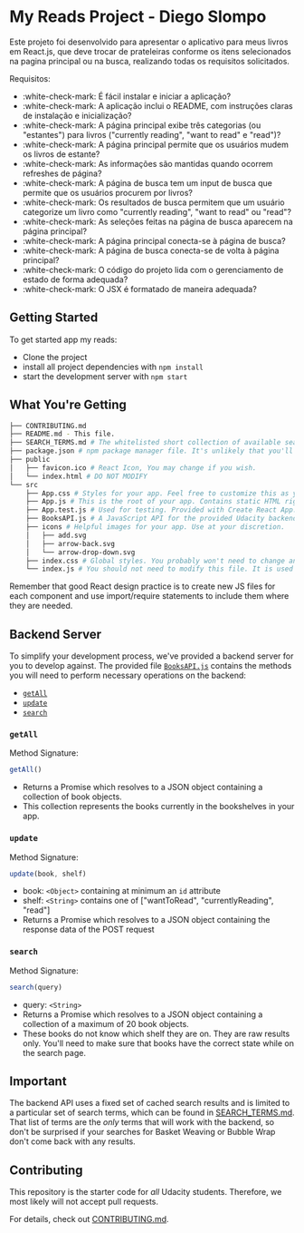 # My Reads Project -  Diego Slompo

Este projeto foi desenvolvido para apresentar o aplicativo para meus livros em React.js, que deve trocar de prateleiras conforme os itens selecionados na pagina principal ou na busca, realizando todas os requisitos solicitados.

Requisitos:
* :white-check-mark: É fácil instalar e iniciar a aplicação?
* :white-check-mark: A aplicação inclui o README, com instruções claras de instalação e inicialização?
* :white-check-mark: A página principal exibe três categorias (ou "estantes") para livros ("currently reading", "want to read" e "read")?
* :white-check-mark: A página principal permite que os usuários mudem os livros de estante?
* :white-check-mark: As informações são mantidas quando ocorrem refreshes de página?
* :white-check-mark: A página de busca tem um input de busca que permite que os usuários procurem por livros?
* :white-check-mark: Os resultados de busca permitem que um usuário categorize um livro como "currently reading", "want to read" ou "read"?
* :white-check-mark: As seleções feitas na página de busca aparecem na página principal?
* :white-check-mark: A página principal conecta-se à página de busca?
* :white-check-mark: A página de busca conecta-se de volta à página principal?
* :white-check-mark: O código do projeto lida com o gerenciamento de estado de forma adequada?
* :white-check-mark: O JSX é formatado de maneira adequada?


## Getting Started

To get started app my reads:

* Clone the project
* install all project dependencies with `npm install`
* start the development server with `npm start`

## What You're Getting
```bash
├── CONTRIBUTING.md
├── README.md - This file.
├── SEARCH_TERMS.md # The whitelisted short collection of available search terms for you to use with your app.
├── package.json # npm package manager file. It's unlikely that you'll need to modify this.
├── public
│   ├── favicon.ico # React Icon, You may change if you wish.
│   └── index.html # DO NOT MODIFY
└── src
    ├── App.css # Styles for your app. Feel free to customize this as you desire.
    ├── App.js # This is the root of your app. Contains static HTML right now.
    ├── App.test.js # Used for testing. Provided with Create React App. Testing is encouraged, but not required.
    ├── BooksAPI.js # A JavaScript API for the provided Udacity backend. Instructions for the methods are below.
    ├── icons # Helpful images for your app. Use at your discretion.
    │   ├── add.svg
    │   ├── arrow-back.svg
    │   └── arrow-drop-down.svg
    ├── index.css # Global styles. You probably won't need to change anything here.
    └── index.js # You should not need to modify this file. It is used for DOM rendering only.
```

Remember that good React design practice is to create new JS files for each component and use import/require statements to include them where they are needed.

## Backend Server

To simplify your development process, we've provided a backend server for you to develop against. The provided file [`BooksAPI.js`](src/BooksAPI.js) contains the methods you will need to perform necessary operations on the backend:

* [`getAll`](#getall)
* [`update`](#update)
* [`search`](#search)

### `getAll`

Method Signature:

```js
getAll()
```

* Returns a Promise which resolves to a JSON object containing a collection of book objects.
* This collection represents the books currently in the bookshelves in your app.

### `update`

Method Signature:

```js
update(book, shelf)
```

* book: `<Object>` containing at minimum an `id` attribute
* shelf: `<String>` contains one of ["wantToRead", "currentlyReading", "read"]  
* Returns a Promise which resolves to a JSON object containing the response data of the POST request

### `search`

Method Signature:

```js
search(query)
```

* query: `<String>`
* Returns a Promise which resolves to a JSON object containing a collection of a maximum of 20 book objects.
* These books do not know which shelf they are on. They are raw results only. You'll need to make sure that books have the correct state while on the search page.

## Important
The backend API uses a fixed set of cached search results and is limited to a particular set of search terms, which can be found in [SEARCH_TERMS.md](SEARCH_TERMS.md). That list of terms are the _only_ terms that will work with the backend, so don't be surprised if your searches for Basket Weaving or Bubble Wrap don't come back with any results.


## Contributing

This repository is the starter code for _all_ Udacity students. Therefore, we most likely will not accept pull requests.

For details, check out [CONTRIBUTING.md](CONTRIBUTING.md).
